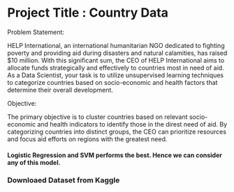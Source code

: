 # Project Title : Country Data

Problem Statement:

HELP International, an international humanitarian NGO dedicated to fighting poverty and providing aid during disasters and natural calamities, has raised $10 million. With this significant sum, the CEO of HELP International aims to allocate funds strategically and effectively to countries most in need of aid. As a Data Scientist, your task is to utilize unsupervised learning techniques to categorize countries based on socio-economic and health factors that determine their overall development.

Objective:

The primary objective is to cluster countries based on relevant socio-economic and health indicators to identify those in the direst need of aid. By categorizing countries into distinct groups, the CEO can prioritize resources and focus aid efforts on regions with the greatest need.

#### Logistic Regression and SVM performs the best. Hence we can consider any of this model.

### Downloaed Dataset from Kaggle
